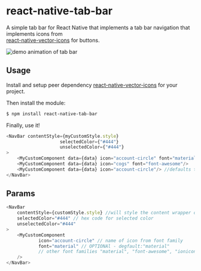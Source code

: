 # react-native-tab-bar
A simple tab bar for React Native that implements a tab bar navigation that implements icons from  
[react-native-vector-icons](https://github.com/oblador/react-native-vector-icons) for buttons.

![demo animation of tab bar](https://raw.githubusercontent.com/ajzozakiewicz/react-native-tab-bar/master/images/tab_bar_demo2.gif)

## Usage

Install and setup peer dependency [react-native-vector-icons](https://github.com/oblador/react-native-vector-icons) for your project.  
  
Then install the module:

```bash
$ npm install react-native-tab-bar
```

Finally, use it!  

```javascript
<NavBar contentStyle={myCustomStyle.style}
                    selectedColor={"#444"}
                    unselectedColor={"#444"}
>
    <MyCustomComponent data={data} icon="account-circle" font="material"/>
    <MyCustomComponent data={data} icon="cogs" font="font-awesome"/>
    <MyCustomComponent data={data} icon="account-circle"/> //defaults to material
</NavBar>
```

## Params

```javascript
<NavBar 
    contentStyle={customStyle.style} //will style the content wrapper of the selected tab
    selectedColor="#444" // hex code for selected color
    unselectedColor="#444"
>
    <MyCustomComponent 
            icon="account-circle" // name of icon from font family
            font="material" // OPTIONAl - degfault:"material"
            // other font families "material", "font-awesome", "ionicons", "evil-icons", "entypo", "foundation", "octicons", "zocial"
    />
</NavBar>
```
